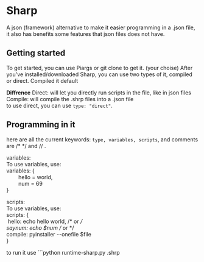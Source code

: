 # Sharp
A json (framework) alternative to make it easier programming in a .json file, it also has benefits some features that json files does not have. <br>

## Getting started
To get started, you can use Piargs or git clone to get it. (your choise) After you've installed/downloaded Sharp, you can use two types of it, compiled or direct. Compiled it default <br>

**Diffrence**
  Direct: will let you directly run scripts in the file, like in json files <br>
  Compile: will compile the .shrp files into a .json file <br>
to use direct, you can use ```type: "direct"```. <br>

## Programming in it
here are all the current keywords: ```type, variables, scripts```, and comments are /* */ and // . <br>

variables: <br>
 To use variables, use: <br>
    variables: {  <br>
‎ ‎ ‎ ‎ ‎ ‎ ‎ ‎ hello = world,  <br>
‎ ‎ ‎ ‎ ‎ ‎ ‎ ‎ num = 69 <br>
    }

scripts: <br>
 To use variables, use: <br>
    scripts: { <br>
‎      hello: echo hello world, /* or */ <br>
      saynum: echo $num /* or */ <br>
      compile: pyinstaller --onefile $file <br>
    } <br>

to run it use ```python runtime-sharp.py <filename>.shrp
